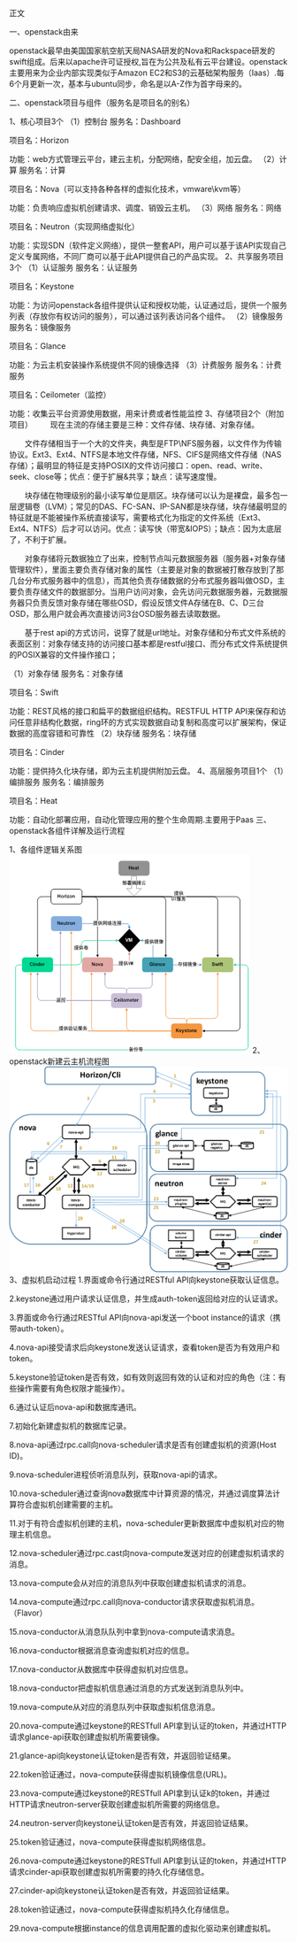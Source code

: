 正文

一、openstack由来 　　

openstack最早由美国国家航空航天局NASA研发的Nova和Rackspace研发的swift组成。后来以apache许可证授权,旨在为公共及私有云平台建设。openstack主要用来为企业内部实现类似于Amazon EC2和S3的云基础架构服务（Iaas）.每6个月更新一次，基本与ubuntu同步，命名是以A-Z作为首字母来的。

二、openstack项目与组件（服务名是项目名的别名）

1、核心项目3个 （1）控制台 服务名：Dashboard

项目名：Horizon

功能：web方式管理云平台，建云主机，分配网络，配安全组，加云盘。
（2）计算 服务名：计算

项目名：Nova（可以支持各种各样的虚拟化技术，vmware\kvm等）

功能：负责响应虚拟机创建请求、调度、销毁云主机。
（3）网络 服务名：网络

项目名：Neutron（实现网络虚拟化）

功能：实现SDN（软件定义网络），提供一整套API，用户可以基于该API实现自己定义专属网络，不同厂商可以基于此API提供自己的产品实现。
2、共享服务项目3个 （1）认证服务 服务名：认证服务

项目名：Keystone

功能：为访问openstack各组件提供认证和授权功能，认证通过后，提供一个服务列表（存放你有权访问的服务），可以通过该列表访问各个组件。
（2）镜像服务 服务名：镜像服务

项目名：Glance

功能：为云主机安装操作系统提供不同的镜像选择
（3）计费服务 服务名：计费服务

项目名：Ceilometer（监控）

功能：收集云平台资源使用数据，用来计费或者性能监控
3、存储项目2个（附加项目） 　　现在主流的存储主要是三种：文件存储、块存储、对象存储。

　　文件存储相当于一个大的文件夹，典型是FTP\NFS服务器，以文件作为传输协议。Ext3、Ext4、NTFS是本地文件存储，NFS、CIFS是网络文件存储（NAS存储）；最明显的特征是支持POSIX的文件访问接口：open、read、write、seek、close等；优点：便于扩展&共享；缺点：读写速度慢。

　　块存储在物理级别的最小读写单位是扇区。块存储可以认为是裸盘，最多包一层逻辑卷（LVM）；常见的DAS、FC-SAN、IP-SAN都是块存储，块存储最明显的特征就是不能被操作系统直接读写，需要格式化为指定的文件系统（Ext3、Ext4、NTFS）后才可以访问。优点：读写快（带宽&IOPS）；缺点：因为太底层了，不利于扩展。

　　对象存储将元数据独立了出来，控制节点叫元数据服务器（服务器+对象存储管理软件），里面主要负责存储对象的属性（主要是对象的数据被打散存放到了那几台分布式服务器中的信息），而其他负责存储数据的分布式服务器叫做OSD，主要负责存储文件的数据部分。当用户访问对象，会先访问元数据服务器，元数据服务器只负责反馈对象存储在哪些OSD，假设反馈文件A存储在B、C、D三台OSD，那么用户就会再次直接访问3台OSD服务器去读取数据。

　　基于rest api的方式访问，说穿了就是url地址。对象存储和分布式文件系统的表面区别：对象存储支持的访问接口基本都是restful接口、而分布式文件系统提供的POSIX兼容的文件操作接口；

（1）对象存储 服务名：对象存储

项目名：Swift

功能：REST风格的接口和扁平的数据组织结构。RESTFUL HTTP API来保存和访问任意非结构化数据，ring环的方式实现数据自动复制和高度可以扩展架构，保证数据的高度容错和可靠性
（2）块存储 服务名：块存储

项目名：Cinder

功能：提供持久化块存储，即为云主机提供附加云盘。
4、高层服务项目1个 （1）编排服务 服务名：编排服务

项目名：Heat

功能：自动化部署应用，自动化管理应用的整个生命周期.主要用于Paas 
三、openstack各组件详解及运行流程

1、各组件逻辑关系图 　　
![imags](https://github.com/cuiziwenn/Openstack/blob/main/Openstck%E8%BF%90%E8%A1%8C%E6%B5%81%E7%A8%8B.png)
2、openstack新建云主机流程图
![imags](https://github.com/cuiziwenn/Openstack/blob/main/Openstack%E6%96%B0%E5%BB%BA%E4%B8%BB%E6%9C%BA%E6%B5%81%E7%A8%8B.png)
3、虚拟机启动过程 
1.界面或命令行通过RESTful API向keystone获取认证信息。

2.keystone通过用户请求认证信息，并生成auth-token返回给对应的认证请求。

3.界面或命令行通过RESTful API向nova-api发送一个boot instance的请求（携带auth-token）。

4.nova-api接受请求后向keystone发送认证请求，查看token是否为有效用户和token。

5.keystone验证token是否有效，如有效则返回有效的认证和对应的角色（注：有些操作需要有角色权限才能操作）。

6.通过认证后nova-api和数据库通讯。

7.初始化新建虚拟机的数据库记录。

8.nova-api通过rpc.call向nova-scheduler请求是否有创建虚拟机的资源(Host ID)。

9.nova-scheduler进程侦听消息队列，获取nova-api的请求。

10.nova-scheduler通过查询nova数据库中计算资源的情况，并通过调度算法计算符合虚拟机创建需要的主机。

11.对于有符合虚拟机创建的主机，nova-scheduler更新数据库中虚拟机对应的物理主机信息。

12.nova-scheduler通过rpc.cast向nova-compute发送对应的创建虚拟机请求的消息。

13.nova-compute会从对应的消息队列中获取创建虚拟机请求的消息。

14.nova-compute通过rpc.call向nova-conductor请求获取虚拟机消息。（Flavor）

15.nova-conductor从消息队队列中拿到nova-compute请求消息。

16.nova-conductor根据消息查询虚拟机对应的信息。

17.nova-conductor从数据库中获得虚拟机对应信息。

18.nova-conductor把虚拟机信息通过消息的方式发送到消息队列中。

19.nova-compute从对应的消息队列中获取虚拟机信息消息。

20.nova-compute通过keystone的RESTfull API拿到认证的token，并通过HTTP请求glance-api获取创建虚拟机所需要镜像。

21.glance-api向keystone认证token是否有效，并返回验证结果。

22.token验证通过，nova-compute获得虚拟机镜像信息(URL)。

23.nova-compute通过keystone的RESTfull API拿到认证k的token，并通过HTTP请求neutron-server获取创建虚拟机所需要的网络信息。

24.neutron-server向keystone认证token是否有效，并返回验证结果。

25.token验证通过，nova-compute获得虚拟机网络信息。

26.nova-compute通过keystone的RESTfull API拿到认证的token，并通过HTTP请求cinder-api获取创建虚拟机所需要的持久化存储信息。

27.cinder-api向keystone认证token是否有效，并返回验证结果。

28.token验证通过，nova-compute获得虚拟机持久化存储信息。

29.nova-compute根据instance的信息调用配置的虚拟化驱动来创建虚拟机。
